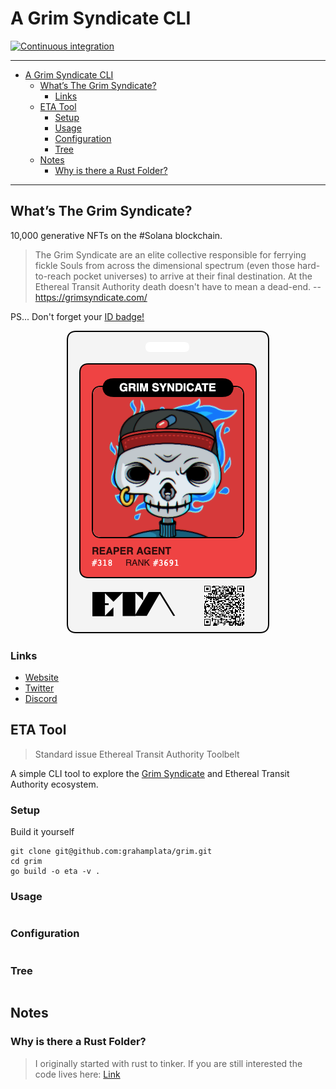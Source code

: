 # A Grim Syndicate CLI

[![Continuous integration](https://github.com/grahamplata/grim/actions/workflows/ci.yml/badge.svg?branch=master)](https://github.com/grahamplata/grim/actions/workflows/ci.yml)

---

- [A Grim Syndicate CLI](#a-grim-syndicate-cli)
  - [What’s The Grim Syndicate?](#whats-the-grim-syndicate)
    - [Links](#links)
  - [ETA Tool](#eta-tool)
    - [Setup](#setup)
    - [Usage](#usage)
    - [Configuration](#configuration)
    - [Tree](#tree)
  - [Notes](#notes)
    - [Why is there a Rust Folder?](#why-is-there-a-rust-folder)

---

## What’s The Grim Syndicate?

10,000 generative NFTs on the #Solana blockchain.

> The Grim Syndicate are an elite collective responsible for ferrying fickle Souls from across the dimensional spectrum (even those hard-to-reach pocket universes) to arrive at their final destination. At the Ethereal Transit Authority death doesn't have to mean a dead-end. -- https://grimsyndicate.com/

PS... Don't forget your [ID badge!](https://grimsyndicate.id/)

<p align="center">
  <img src="./docs/grim-318.jpg" />
</p>

### Links

- [Website](https://grimsyndicate.com/)
- [Twitter](https://twitter.com/Grim__Syndicate)
- [Discord](https://discord.gg/xeHPSUhUv7)

## ETA Tool

> Standard issue Ethereal Transit Authority Toolbelt

A simple CLI tool to explore the [Grim Syndicate](https://grimsyndicate.com/) and Ethereal Transit Authority ecosystem.

### Setup

Build it yourself

```shell
git clone git@github.com:grahamplata/grim.git
cd grim
go build -o eta -v .
```

### Usage

```bash

```

### Configuration

```bash

```

### Tree

```bash

```

## Notes

### Why is there a Rust Folder?

> I originally started with rust to tinker. If you are still interested the code lives here: [Link](./rust/README.md)
